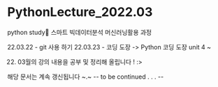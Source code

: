 # PythonLecture_2022.03
python study👀
스마트 빅데이터분석 머신러닝활용 과정

22.03.22 - git 사용 하기
22.03.23 - 코딩 도장 -> Python 코딩 도장 unit 4 ~

22. 03월의 강의 내용을 공부 및 정리해 올립니다 ! :>

해당 문서는 계속 갱신됩니다 ~.~
-- to be continued . . . --
